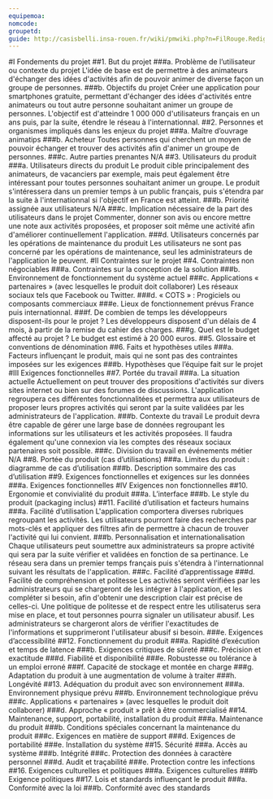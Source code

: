 ```yaml
---
equipemoa: 
nomcode: 
groupetd: 
guide: http://casisbelli.insa-rouen.fr/wiki/pmwiki.php?n=FilRouge.RedigerCdc
---
```


#I	Fondements du projet
##1. But du projet
###a. Problème de l’utilisateur ou contexte du projet 
L'idée de base est de permettre à des animateurs d'échanger des idées d'activités afin de pouvoir animer de diverse façon un groupe de personnes.
###b. Objectifs du projet
Créer une application pour smartphones gratuite, permettant d'échanger des idées d'activités entre animateurs ou tout autre personne souhaitant animer un groupe de personnes. L'objectif est d'atteindre 1 000 000 d'utilisateurs français en un ans puis, par la suite, étendre le réseau à l'internationnal.
##2. Personnes et organismes impliqués dans les enjeux du projet 
###a. Maître d’ouvrage
animatips
###b. Acheteur
Toutes personnes qui cherchent un moyen de pouvoir échanger et trouver des activités afin d'animer un groupe de personnes.
###c. Autre parties prenantes
N/A
##3. Utilisateurs du produit
###a.	Utilisateurs directs du produit
Le produit cible principalement des animateurs, de vacanciers par exemple, mais peut également être intéressant pour toutes personnes souhaitant animer un groupe. Le produit s'intéressera dans un premier temps à un public français, puis s'étendra par la suite à l'internationnal si l'objectif en France est atteint.
###b. Priorité assignée aux utilisateurs
N/A
###c. Implication nécessaire de la part des utilisateurs dans le projet
Commenter, donner son avis ou encore mettre une note aux activités proposées, et proposer soit même une activité afin d'améliorer continuellement l'application.
###d. Utilisateurs concernés par les opérations de maintenance du produit
Les utilisateurs ne sont pas concerné par les opérations de maintenance, seul les administrateurs de l'application le peuvent.
#II	Contraintes sur le projet 
##4. Contraintes non négociables
###a. Contraintes sur la conception de la solution
###b. Environnement de fonctionnement du système actuel
###c. Applications « partenaires » (avec lesquelles le produit doit collaborer)
Les réseaux sociaux tels que Facebook ou Twitter.
###d. « COTS » : Progiciels ou composants commerciaux
###e. Lieux de fonctionnement prévus
France puis internationnal.
###f. De combien de temps les développeurs disposent-ils pour le projet ?
Les développeurs disposent d'un délais de 4 mois, à partir de la remise du cahier des charges.
###g. Quel est le budget affecté au projet ?
Le budget est estimé à 20 000 euros.
##5. Glossaire et conventions de dénomination
##6. Faits et hypothèses utiles
###a. Facteurs influençant le produit, mais qui ne sont pas des contraintes imposées sur les exigences
###b. Hypothèses que l’équipe fait sur le projet 
#III	Exigences fonctionnelles
##7. Portée du travail
###a. La situation actuelle
Actuellement on peut trouver des propositions d'activités sur divers sites internet ou bien sur des forumes de discussions. L'application regroupera ces différentes fonctionnalitées et permettra aux utilisateurs de proposer leurs propres activités qui seront par la suite validées par les administrateurs de l'application.
###b. Contexte du travail
Le produit devra être capable de gérer une large base de données regroupant les informations sur les utilisateurs et les activités proposées. Il faudra également qu'une connexion via les comptes des réseaux sociaux partenaires soit possible.
###c. Division du travail en événements métier
N/A
##8. Portée du produit (cas d’utilisations)
###a. Limites du produit : diagramme de cas d’utilisation
###b. Description sommaire des cas d’utilisation
##9. Exigences fonctionnelles et exigences sur les données
###a. Exigences fonctionnelles
#IV	Exigences non fonctionnelles
##10. Ergonomie et convivialité du produit
###a. L’interface
###b. Le style du produit (packaging inclus)
##11. Facilité d’utilisation et facteurs humains 
###a. Facilité d’utilisation
L'application comportera diverses rubriques regroupant les activités. Les utilisateurs pourront faire des recherches par mots-clés et appliquer des filtres afin de permettre à chacun de trouver l'activité qui lui convient. 
###b. Personnalisation et internationalisation
Chaque utilisateurs peut soumettre aux administrateurs sa propre activité qui sera par la suite vérifier et validées en fonction de sa pertinance. Le réseau sera dans un premier temps français puis s'étendra à l'internationnal suivant les résultats de l'application.
###c. Facilité d’apprentissage
###d. Facilité de compréhension et politesse
Les activités seront vérifiées par les administrateurs qui se chargeront de les intégrer à l'application, et les compléter si besoin, afin d'obtenir une description clair est précise de celles-ci. Une politique de politesse et de respect entre les utilisaterus sera mise en place, et tout personnes pourra signaler un utilisateur abusif. Les administrateurs se chargeront alors de vérifier l'exactitudes de l'informations et supprimeront l'utilisateur abusif si besoin.
###e. Exigences d’accessibilité
##12. Fonctionnement du produit
###a. Rapidité d’exécution et temps de latence
###b. Exigences critiques de sûreté
###c. Précision et exactitude
###d. Fiabilité et disponibilité
###e. Robustesse ou tolérance à un emploi erroné
###f. Capacité de stockage et montée en charge
###g. Adaptation du produit à une augmentation de volume à traiter
###h. Longévité
##13. Adéquation du produit avec son environnement
###a. Environnement physique prévu
###b. Environnement technologique prévu
###c. Applications « partenaires » (avec lesquelles le produit doit collaborer) 
###d. Approche « produit » prêt à être commercialisé
##14. Maintenance, support, portabilité, installation du produit
###a. Maintenance du produit 
###b. Conditions spéciales concernant la maintenance du produit
###c. Exigences en matière de support
###d. Exigences de portabilité
###e. Installation du système
##15. Sécurité
###a. Accès au système
###b. Intégrité
###c. Protection des données à caractère personnel
###d. Audit et traçabilité
###e. Protection contre les infections
##16. Exigences culturelles et politiques 
###a. Exigences culturelles
###b Exigence politiques
##17. Lois et standards influençant le produit
###a. Conformité avec la loi
###b. Conformité avec des standards

